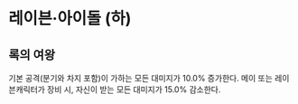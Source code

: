 # 레이븐·아이돌 (하)

## 록의 여왕

기본 공격(분기와 차지 포함)이 가하는 모든 대미지가 10.0% 증가한다. 메이 또는 레이븐캐릭터가 장비 시, 자신이 받는 모든 대미지가 15.0% 감소한다.
